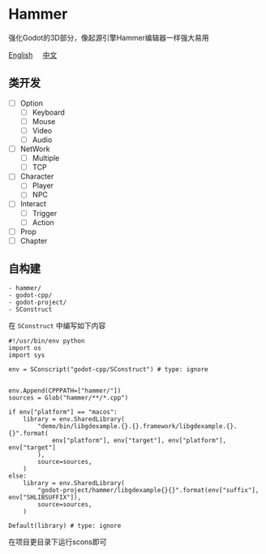 # Hammer

强化Godot的3D部分，像起源引擎Hammer编辑器一样强大易用  

[English](https://github.com/godothub/hammer) &nbsp;&nbsp;&nbsp;&nbsp;[中文](https://github.com/godothub/hammer/blob/master/README.ZH.md)  

## 类开发
* [ ] Option
  * [ ] Keyboard
  * [ ] Mouse
  * [ ] Video
  * [ ] Audio
* [ ] NetWork
  * [ ] Multiple
  * [ ] TCP
* [ ] Character
  * [ ] Player
  * [ ] NPC
* [ ] Interact
  * [ ] Trigger
  * [ ] Action
* [ ] Prop
* [ ] Chapter

## 自构建
```
- hammer/
- godot-cpp/
- godot-project/
- SConstruct
```

在 `SConstruct` 中编写如下内容

```
#!/usr/bin/env python
import os
import sys

env = SConscript("godot-cpp/SConstruct") # type: ignore


env.Append(CPPPATH=["hammer/"])
sources = Glob("hammer/**/*.cpp")

if env["platform"] == "macos":
    library = env.SharedLibrary(
        "demo/bin/libgdexample.{}.{}.framework/libgdexample.{}.{}".format(
            env["platform"], env["target"], env["platform"], env["target"]
        ),
        source=sources,
    )
else:
    library = env.SharedLibrary(
        "godot-project/hammer/libgdexample{}{}".format(env["suffix"], env["SHLIBSUFFIX"]),
        source=sources,
    )

Default(library) # type: ignore

```

在项目更目录下运行scons即可


